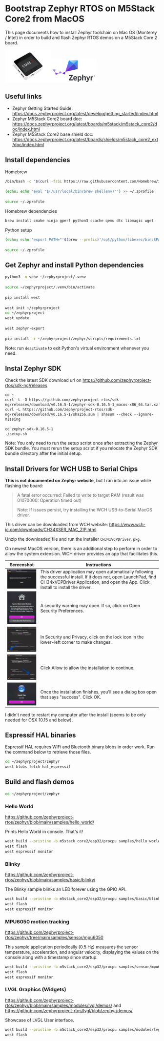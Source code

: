 # Bootstrap Zephyr RTOS on M5Stack Core2 from MacOS

This page documents how to install Zephyr toolchain on Mac OS (Monterey / Intel) in order to build and flash Zephyr RTOS demos on a M5Stack Core 2 board.

<img src="./m5stack_core2.webp" width="150"/><img src="./zephyr_rtos.svg" width="150"/>

## Useful links

- Zephyr Getting Started Guide: <https://docs.zephyrproject.org/latest/develop/getting_started/index.html>
- Zephyr M5Stack Core2 board doc: <https://docs.zephyrproject.org/latest/boards/m5stack/m5stack_core2/doc/index.html>
- Zephyr M5Stack Core2 base shield doc: <https://docs.zephyrproject.org/latest/boards/shields/m5stack_core2_ext/doc/index.html>

## Install dependencies

Homebrew

```bash
/bin/bash -c "$(curl -fsSL https://raw.githubusercontent.com/Homebrew/install/HEAD/install.sh)"

(echo; echo 'eval "$(/usr/local/bin/brew shellenv)"') >> ~/.zprofile

source ~/.zprofile
```

Homebrew dependencies

```bash
brew install cmake ninja gperf python3 ccache qemu dtc libmagic wget
```

Python setup

```bash
(echo; echo 'export PATH="'$(brew --prefix)'/opt/python/libexec/bin:$PATH"') >> ~/.zprofile

source ~/.zprofile
```

## Get Zephyr and install Python dependencies

```bash
python3 -m venv ~/zephyrproject/.venv

source ~/zephyrproject/.venv/bin/activate

pip install west

west init ~/zephyrproject
cd ~/zephyrproject
west update

west zephyr-export

pip install -r ~/zephyrproject/zephyr/scripts/requirements.txt
```

Note: run `deactivate` to exit Python's virtual environment whenever you need.

## Instal Zephyr SDK

Check the latest SDK download url on <https://github.com/zephyrproject-rtos/sdk-ng/releases>

```shell
cd ~
curl -L -O https://github.com/zephyrproject-rtos/sdk-ng/releases/download/v0.16.5-1/zephyr-sdk-0.16.5-1_macos-x86_64.tar.xz
curl -L https://github.com/zephyrproject-rtos/sdk-ng/releases/download/v0.16.5-1/sha256.sum | shasum --check --ignore-missing

cd zephyr-sdk-0.16.5-1
./setup.sh
```

Note: You only need to run the setup script once after extracting the Zephyr SDK bundle. You must rerun the setup script if you relocate the Zephyr SDK bundle directory after the initial setup.


## Install Drivers for WCH USB to Serial Chips

**This is not documented on Zephyr website**, but I ran into an issue while flashing the board:

>A fatal error occurred: Failed to write to target RAM (result was 01070000: Operation timed out)
>
>Note: If issues persist, try installing the WCH USB-to-Serial MacOS driver.


This driver can be downloaded from WCH website: <https://www.wch-ic.com/downloads/CH34XSER_MAC_ZIP.html>.

Unzip the downloaded file and run the installer `CH34xVCPDriver.pkg`.

On newest MacOS version, there is an additional step to perform in order to allow the system extension. WCH driver provides an app that facilitates this.

| Screenshot  | Instructions  |
|---|---|
|[<img src="./CH34X_01_Driver_Application_click_Install.png" width="150"/>](./CH34X_01_Driver_Application_click_Install.png)| This driver application may open automatically following the successful install. If it does not, open LaunchPad, find CH34xVCPDriver Application, and open the App. Click Install to install the driver. |
|[<img src="./CH34X_02_click_open_security_preferences.png" width="150"/>](./CH34X_02_click_open_security_preferences.png)| A security warning may open. If so, click on Open Security Preferences. |
|[<img src="./CH34X_03_sys_prefs_click_lock_to_make_changes.png" width="150"/>](./CH34X_03_sys_prefs_click_lock_to_make_changes.png)| In Security and Privacy, click on the lock icon in the lower-left corner to make changes. |
|[<img src="./CH34X_04_sys_prefs_click_allow.png" width="150"/>](./CH34X_04_sys_prefs_click_allow.png)| Click Allow to allow the installation to continue. |
|[<img src="./CH34X_05_install_tips_click_ok.png" width="150"/>](./CH34X_05_install_tips_click_ok.png)| Once the installation finishes, you'll see a dialog box open that says "success". Click OK. |

I didn't need to restart my computer after the install (seems to be only needed for OSX 10.15 and below).

## Espressif HAL binaries

Espressif HAL requires WiFi and Bluetooth binary blobs in order work. Run the command below to retrieve those files.

```bash
cd ~/zephyrproject/zephyr
west blobs fetch hal_espressif
```

## Build and flash demos

```bash
cd ~/zephyrproject/zephyr
```

### Hello World

<https://github.com/zephyrproject-rtos/zephyr/blob/main/samples/hello_world/>

Prints Hello World in console. That's it!

```bash
west build --pristine -b m5stack_core2/esp32/procpu samples/hello_world
west flash
west espressif monitor
```

### Blinky

<https://github.com/zephyrproject-rtos/zephyr/blob/main/samples/basic/blinky/>

The Blinky sample blinks an LED forever using the GPIO API.

```bash
west build --pristine -b m5stack_core2/esp32/procpu samples/basic/blinky
west flash
west espressif monitor
```

### MPU6050 motion tracking

<https://github.com/zephyrproject-rtos/zephyr/tree/main/samples/sensor/mpu6050>

This sample application periodically (0.5 Hz) measures the sensor temperature, acceleration, and angular velocity, displaying the values on the console along with a timestamp since startup.

```bash
west build --pristine -b m5stack_core2/esp32/procpu samples/sensor/mpu6050 -- -DSHIELD=m5stack_core2_ext
west flash
west espressif monitor
```

### LVGL Graphics (Widgets)

<https://github.com/zephyrproject-rtos/zephyr/blob/main/samples/modules/lvgl/demos/>
and <https://github.com/zephyrproject-rtos/lvgl/blob/zephyr/demos/>

Showcase of LVGL User interface.

```bash
west build --pristine -b m5stack_core2/esp32/procpu samples/modules/lvgl/demos -- -DCONFIG_LV_Z_DEMO_WIDGETS=y
west flash
```
